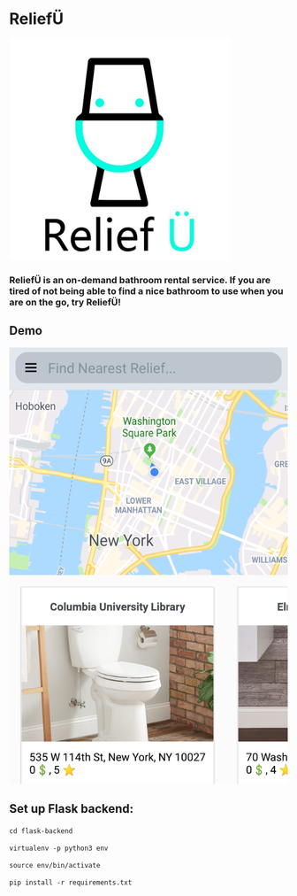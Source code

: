 # ReliefÜ

<img src="assets/logo.jpg" height=400 width=400/>

### ReliefÜ is an on-demand bathroom rental service. If you are tired of not being able to find a nice bathroom to use when you are on the go, try ReliefÜ!

## Demo

<img src="assets/demo1.png" />

## Set up Flask backend: 
`cd flask-backend`

`virtualenv -p python3 env`

`source env/bin/activate`

`pip install -r requirements.txt`

